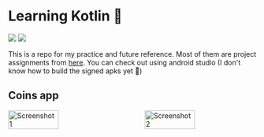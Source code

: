 # Learning Kotlin 📱

<div align="left"> 

![](https://img.shields.io/github/last-commit/shub39/KotlinPractice?&style=for-the-badge&color=FFB1C8&logoColor=D9E0EE&labelColor=292324)
![](https://img.shields.io/github/repo-size/shub39/KotlinPractice?color=CAC992&label=SIZE&logo=googledrive&style=for-the-badge&logoColor=D9E0EE&labelColor=292324)

</div>

This is a repo for my practice and future reference. Most of them are project assignments from [here](https://developer.android.com/courses). You can check out using android studio (I don't know how to build the signed apks yet 🫠)

## Coins app
<div style="display: flex; justify-content: space-between;">
    <img src="https://github.com/shub39/kotlin-practice/assets/143277026/81a583e5-72d1-417e-b931-3fa55bf93476" alt="Screenshot 1" style="width: 45%;"/>
    <img src="https://github.com/shub39/kotlin-practice/assets/143277026/34c8fc35-6c8d-4aff-af01-f3aba7d6e9ab" alt="Screenshot 2" style="width: 45%;"/>
</div>
